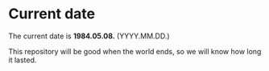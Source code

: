 # Current date

The current date is **1984.05.08.** (YYYY.MM.DD.)

This repository will be good when the world ends, so we will know how long it lasted.